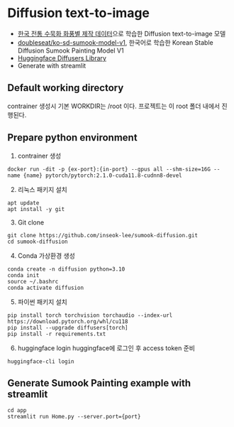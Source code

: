 # Diffusion text-to-image  
- [한국 전통 수묵화 화풍별 제작 데이터](https://www.aihub.or.kr/aihubdata/data/view.do?currMenu=115&topMenu=100&dataSetSn=71380)으로 학습한 Diffusion text-to-image 모델
- [doubleseat/ko-sd-sumook-model-v1](https://huggingface.co/doubleseat/ko-sd-sumook-model-v1), 한국어로 학습한 Korean Stable Diffusion Sumook Painting Model V1
- [Huggingface Diffusers Library](https://github.com/huggingface/diffusers)
- Generate with streamlit
  
## Default working directory
contrainer 생성시 기본 WORKDIR는 /root 이다. 프로젝트는 이 root 폴더 내에서 진행된다.  

## Prepare python environment 
1. contrainer 생성
```shell
docker run -dit -p {ex-port}:{in-port} --gpus all --shm-size=16G --name {name} pytorch/pytorch:2.1.0-cuda11.8-cudnn8-devel
```
  
2. 리눅스 패키지 설치
```shell
apt update
apt install -y git
```
  
3. Git clone
```shell
git clone https://github.com/inseok-lee/sumook-diffusion.git
cd sumook-diffusion
```
  
4. Conda 가상환경 생성
```shell
conda create -n diffusion python=3.10
conda init
source ~/.bashrc
conda activate diffusion
```
  
5. 파이썬 패키지 설치
```shell
pip install torch torchvision torchaudio --index-url https://download.pytorch.org/whl/cu118
pip install --upgrade diffusers[torch]
pip install -r requirements.txt
```
  
6. huggingface login
huggingface에 로그인 후 access token 준비  
```shell
huggingface-cli login
```
  
## Generate Sumook Painting example with streamlit
```shell
cd app
streamlit run Home.py --server.port={port}
```